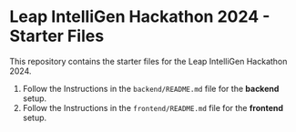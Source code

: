# Leap IntelliGen Hackathon 2024 - Starter Files

This repository contains the starter files for the Leap IntelliGen Hackathon 2024.

1. Follow the Instructions in the `backend/README.md` file for the **backend** setup.
2. Follow the Instructions in the `frontend/README.md` file for the **frontend** setup.
